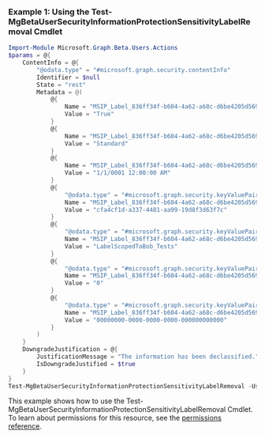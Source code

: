 ### Example 1: Using the Test-MgBetaUserSecurityInformationProtectionSensitivityLabelRemoval Cmdlet
```powershell
Import-Module Microsoft.Graph.Beta.Users.Actions
$params = @{
	ContentInfo = @{
		"@odata.type" = "#microsoft.graph.security.contentInfo"
		Identifier = $null
		State = "rest"
		Metadata = @(
			@{
				Name = "MSIP_Label_836ff34f-b604-4a62-a68c-d6be4205d569_Enabled"
				Value = "True"
			}
			@{
				Name = "MSIP_Label_836ff34f-b604-4a62-a68c-d6be4205d569_Method"
				Value = "Standard"
			}
			@{
				Name = "MSIP_Label_836ff34f-b604-4a62-a68c-d6be4205d569_SetDate"
				Value = "1/1/0001 12:00:00 AM"
			}
			@{
				"@odata.type" = "#microsoft.graph.security.keyValuePair"
				Name = "MSIP_Label_836ff34f-b604-4a62-a68c-d6be4205d569_SiteId"
				Value = "cfa4cf1d-a337-4481-aa99-19d8f3d63f7c"
			}
			@{
				"@odata.type" = "#microsoft.graph.security.keyValuePair"
				Name = "MSIP_Label_836ff34f-b604-4a62-a68c-d6be4205d569_Name"
				Value = "LabelScopedToBob_Tests"
			}
			@{
				"@odata.type" = "#microsoft.graph.security.keyValuePair"
				Name = "MSIP_Label_836ff34f-b604-4a62-a68c-d6be4205d569_ContentBits"
				Value = "0"
			}
			@{
				"@odata.type" = "#microsoft.graph.security.keyValuePair"
				Name = "MSIP_Label_836ff34f-b604-4a62-a68c-d6be4205d569_ActionId"
				Value = "00000000-0000-0000-0000-000000000000"
			}
		)
	}
	DowngradeJustification = @{
		JustificationMessage = "The information has been declassified."
		IsDowngradeJustified = $true
	}
}
Test-MgBetaUserSecurityInformationProtectionSensitivityLabelRemoval -UserId $userId -BodyParameter $params
```
This example shows how to use the Test-MgBetaUserSecurityInformationProtectionSensitivityLabelRemoval Cmdlet.
To learn about permissions for this resource, see the [permissions reference](/graph/permissions-reference).

